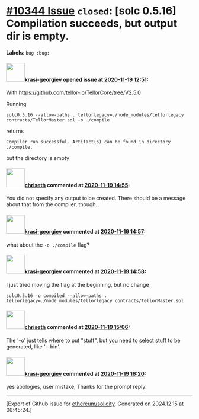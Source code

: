 # [\#10344 Issue](https://github.com/ethereum/solidity/issues/10344) `closed`: [solc 0.5.16] Compilation succeeds, but output dir is empty.
**Labels**: `bug :bug:`


#### <img src="https://avatars.githubusercontent.com/u/8903888?u=6984c81e16efd17a0d6cb1ea194ee7ccf40436e3&v=4" width="50">[krasi-georgiev](https://github.com/krasi-georgiev) opened issue at [2020-11-19 12:51](https://github.com/ethereum/solidity/issues/10344):

With https://github.com/tellor-io/TellorCore/tree/V2.5.0

Running 
```
solc0.5.16 --allow-paths . tellorlegacy=./node_modules/tellorlegacy contracts/TellorMaster.sol -o ./compile
```
returns
```
Compiler run successful. Artifact(s) can be found in directory ./compile.
```
but the directory is empty

#### <img src="https://avatars.githubusercontent.com/u/9073706?v=4" width="50">[chriseth](https://github.com/chriseth) commented at [2020-11-19 14:55](https://github.com/ethereum/solidity/issues/10344#issuecomment-730428877):

You did not specify any output to be created. There should be a message about that from the compiler, though.

#### <img src="https://avatars.githubusercontent.com/u/8903888?u=6984c81e16efd17a0d6cb1ea194ee7ccf40436e3&v=4" width="50">[krasi-georgiev](https://github.com/krasi-georgiev) commented at [2020-11-19 14:57](https://github.com/ethereum/solidity/issues/10344#issuecomment-730429886):

what about the `-o ./compile` flag?

#### <img src="https://avatars.githubusercontent.com/u/8903888?u=6984c81e16efd17a0d6cb1ea194ee7ccf40436e3&v=4" width="50">[krasi-georgiev](https://github.com/krasi-georgiev) commented at [2020-11-19 14:58](https://github.com/ethereum/solidity/issues/10344#issuecomment-730430904):

I just tried moving the flag at the beginning, but no change
```
solc0.5.16 -o compiled --allow-paths . tellorlegacy=./node_modules/tellorlegacy contracts/TellorMaster.sol
```

#### <img src="https://avatars.githubusercontent.com/u/9073706?v=4" width="50">[chriseth](https://github.com/chriseth) commented at [2020-11-19 15:06](https://github.com/ethereum/solidity/issues/10344#issuecomment-730436194):

The '-o' just tells where to put "stuff", but you need to select stuff to be generated, like '--bin'.

#### <img src="https://avatars.githubusercontent.com/u/8903888?u=6984c81e16efd17a0d6cb1ea194ee7ccf40436e3&v=4" width="50">[krasi-georgiev](https://github.com/krasi-georgiev) commented at [2020-11-19 16:20](https://github.com/ethereum/solidity/issues/10344#issuecomment-730484143):

yes apologies, user mistake, Thanks for the prompt reply!


-------------------------------------------------------------------------------



[Export of Github issue for [ethereum/solidity](https://github.com/ethereum/solidity). Generated on 2024.12.15 at 06:45:24.]
